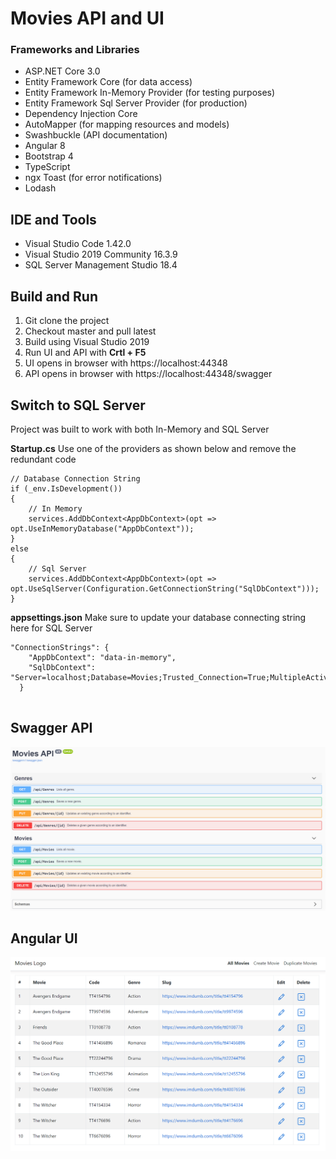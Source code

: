 # Movies API and UI

### Frameworks and Libraries

* ASP.NET Core 3.0
* Entity Framework Core (for data access)
* Entity Framework In-Memory Provider (for testing purposes)
* Entity Framework Sql Server Provider (for production)
* Dependency Injection Core
* AutoMapper (for mapping resources and models)
* Swashbuckle (API documentation)
* Angular 8
* Bootstrap 4
* TypeScript
* ngx Toast (for error notifications)
* Lodash

## IDE and Tools

* Visual Studio Code 1.42.0
* Visual Studio 2019 Community 16.3.9
* SQL Server Management Studio 18.4

## Build and Run

1. Git clone the project
2. Checkout master and pull latest
3. Build using Visual Studio 2019
3. Run UI and API with **Crtl + F5**
4. UI opens in browser with https://localhost:44348
5. API opens in browser with https://localhost:44348/swagger

## Switch to SQL Server

Project was built to work with both In-Memory and SQL Server

**Startup.cs** Use one of the providers as shown below and remove the redundant code

```
// Database Connection String
if (_env.IsDevelopment())
{
    // In Memory
    services.AddDbContext<AppDbContext>(opt => opt.UseInMemoryDatabase("AppDbContext"));
}
else
{
    // Sql Server
    services.AddDbContext<AppDbContext>(opt => opt.UseSqlServer(Configuration.GetConnectionString("SqlDbContext")));
}
```

**appsettings.json** Make sure to update your database connecting string here for SQL Server

```
"ConnectionStrings": {
    "AppDbContext": "data-in-memory",
    "SqlDbContext": "Server=localhost;Database=Movies;Trusted_Connection=True;MultipleActiveResultSets=true"
  }
  
```

## Swagger API

![Algorithm schema](api.png)

## Angular UI

![Algorithm schema](ui.png)
